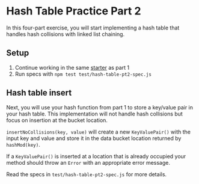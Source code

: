 # Hash Table Practice Part 2

In this four-part exercise, you will start implementing a hash table that
handles hash collisions with linked list chaining.

## Setup

1. Continue working in the same [starter] as part 1
2. Run specs with `npm test test/hash-table-pt2-spec.js`

## Hash table insert

Next, you will use your hash function from part 1 to store a key/value pair in
your hash table. This implementation will not handle hash collisions but focus
on insertion at the bucket location.

`insertNoCollisions(key, value)` will create a new `KeyValuePair()` with
the input key and value and store it in the data bucket location returned by
`hashMod(key)`.

If a `KeyValuePair()` is inserted at a location that is already occupied your
method should throw an `Error` with an appropriate error message.

Read the specs in `test/hash-table-pt2-spec.js` for more details.


[starter]: https://github.com/appacademy-starters/hash-tables-practice
